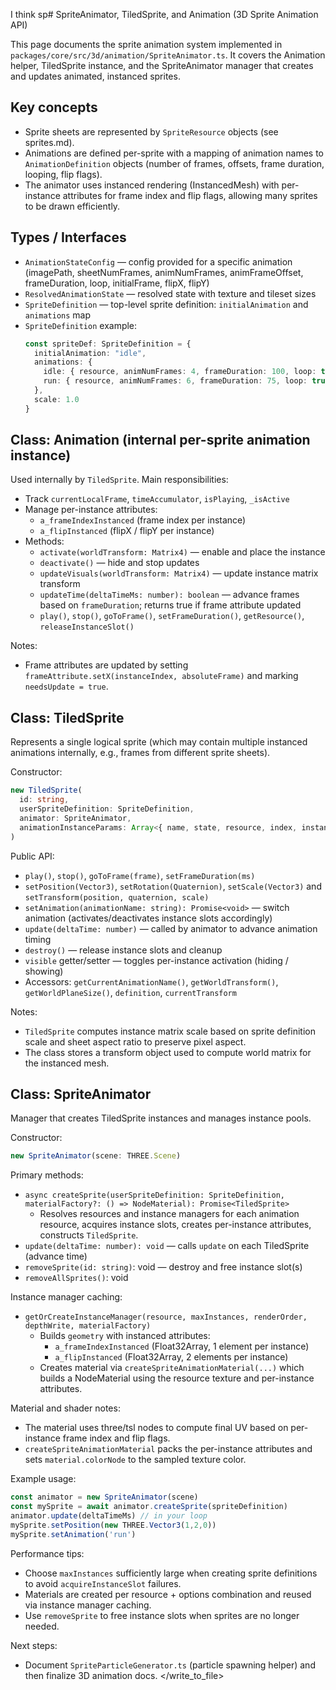 I think sp# SpriteAnimator, TiledSprite, and Animation (3D Sprite Animation API)

This page documents the sprite animation system implemented in `packages/core/src/3d/animation/SpriteAnimator.ts`. It covers the Animation helper, TiledSprite instance, and the SpriteAnimator manager that creates and updates animated, instanced sprites.

## Key concepts

- Sprite sheets are represented by `SpriteResource` objects (see sprites.md).
- Animations are defined per-sprite with a mapping of animation names to `AnimationDefinition` objects (number of frames, offsets, frame duration, looping, flip flags).
- The animator uses instanced rendering (InstancedMesh) with per-instance attributes for frame index and flip flags, allowing many sprites to be drawn efficiently.

## Types / Interfaces

- `AnimationStateConfig` — config provided for a specific animation (imagePath, sheetNumFrames, animNumFrames, animFrameOffset, frameDuration, loop, initialFrame, flipX, flipY)
- `ResolvedAnimationState` — resolved state with texture and tileset sizes
- `SpriteDefinition` — top-level sprite definition: `initialAnimation` and `animations` map
- `SpriteDefinition` example:
  ```ts
  const spriteDef: SpriteDefinition = {
    initialAnimation: "idle",
    animations: {
      idle: { resource, animNumFrames: 4, frameDuration: 100, loop: true },
      run: { resource, animNumFrames: 6, frameDuration: 75, loop: true },
    },
    scale: 1.0
  }
  ```

## Class: Animation (internal per-sprite animation instance)

Used internally by `TiledSprite`. Main responsibilities:
- Track `currentLocalFrame`, `timeAccumulator`, `isPlaying`, `_isActive`
- Manage per-instance attributes:
  - `a_frameIndexInstanced` (frame index per instance)
  - `a_flipInstanced` (flipX / flipY per instance)
- Methods:
  - `activate(worldTransform: Matrix4)` — enable and place the instance
  - `deactivate()` — hide and stop updates
  - `updateVisuals(worldTransform: Matrix4)` — update instance matrix transform
  - `updateTime(deltaTimeMs: number): boolean` — advance frames based on `frameDuration`; returns true if frame attribute updated
  - `play()`, `stop()`, `goToFrame()`, `setFrameDuration()`, `getResource()`, `releaseInstanceSlot()`

Notes:
- Frame attributes are updated by setting `frameAttribute.setX(instanceIndex, absoluteFrame)` and marking `needsUpdate = true`.

## Class: TiledSprite

Represents a single logical sprite (which may contain multiple instanced animations internally, e.g., frames from different sprite sheets).

Constructor:
```ts
new TiledSprite(
  id: string,
  userSpriteDefinition: SpriteDefinition,
  animator: SpriteAnimator,
  animationInstanceParams: Array<{ name, state, resource, index, instanceManager, frameAttribute, flipAttribute }>
)
```

Public API:
- `play()`, `stop()`, `goToFrame(frame)`, `setFrameDuration(ms)`
- `setPosition(Vector3)`, `setRotation(Quaternion)`, `setScale(Vector3)` and `setTransform(position, quaternion, scale)`
- `setAnimation(animationName: string): Promise<void>` — switch animation (activates/deactivates instance slots accordingly)
- `update(deltaTime: number)` — called by animator to advance animation timing
- `destroy()` — release instance slots and cleanup
- `visible` getter/setter — toggles per-instance activation (hiding / showing)
- Accessors: `getCurrentAnimationName()`, `getWorldTransform()`, `getWorldPlaneSize()`, `definition`, `currentTransform`

Notes:
- `TiledSprite` computes instance matrix scale based on sprite definition scale and sheet aspect ratio to preserve pixel aspect.
- The class stores a transform object used to compute world matrix for the instanced mesh.

## Class: SpriteAnimator

Manager that creates TiledSprite instances and manages instance pools.

Constructor:
```ts
new SpriteAnimator(scene: THREE.Scene)
```

Primary methods:
- `async createSprite(userSpriteDefinition: SpriteDefinition, materialFactory?: () => NodeMaterial): Promise<TiledSprite>`
  - Resolves resources and instance managers for each animation resource, acquires instance slots, creates per-instance attributes, constructs `TiledSprite`.
- `update(deltaTime: number): void` — calls `update` on each TiledSprite (advance time)
- `removeSprite(id: string)`: void — destroy and free instance slot(s)
- `removeAllSprites()`: void

Instance manager caching:
- `getOrCreateInstanceManager(resource, maxInstances, renderOrder, depthWrite, materialFactory)`
  - Builds `geometry` with instanced attributes:
    - `a_frameIndexInstanced` (Float32Array, 1 element per instance)
    - `a_flipInstanced` (Float32Array, 2 elements per instance)
  - Creates material via `createSpriteAnimationMaterial(...)` which builds a NodeMaterial using the resource texture and per-instance attributes.

Material and shader notes:
- The material uses three/tsl nodes to compute final UV based on per-instance frame index and flip flags.
- `createSpriteAnimationMaterial` packs the per-instance attributes and sets `material.colorNode` to the sampled texture color.

Example usage:
```ts
const animator = new SpriteAnimator(scene)
const mySprite = await animator.createSprite(spriteDefinition)
animator.update(deltaTimeMs) // in your loop
mySprite.setPosition(new THREE.Vector3(1,2,0))
mySprite.setAnimation('run')
```

Performance tips:
- Choose `maxInstances` sufficiently large when creating sprite definitions to avoid `acquireInstanceSlot` failures.
- Materials are created per resource + options combination and reused via instance manager caching.
- Use `removeSprite` to free instance slots when sprites are no longer needed.

Next steps:
- Document `SpriteParticleGenerator.ts` (particle spawning helper) and then finalize 3D animation docs.
</write_to_file>
